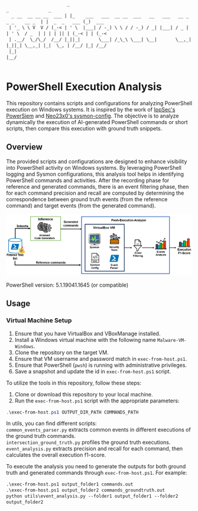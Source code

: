 ```                                                                                                 

                       _                                                              _               _
  _ __  __ __ __  ___ | |_    ___   ___  __ __  ___   __   ___   __ _   _ _    __ _  | |  _  _   ___ (_)  ___
 | '_ \ \ V  V / (_-< | ' \  |___| / -_) \ \ / / -_) / _| |___| / _ |  | ' \  / _  | | | | || | (_-< | | (_-<
 | .__/  \_/\_/  /__/ |_||_|       \___| /_\_\ \___| \__|       \__,_| |_||_| \__,_| |_|  \_, | /__/ |_| /__/
 |_|                                                                                      |__/


```

# PowerShell Execution Analysis

This repository contains scripts and configurations for analyzing PowerShell execution on Windows systems. It is inspired by the work of [IppSec's PowerSiem](https://github.com/IppSec/PowerSiem) and [Neo23x0's sysmon-config](https://github.com/Neo23x0/sysmon-config). The objective is to analyze dynamically the execution of AI-generated PowerShell commands or short scripts, then compare this execution with ground truth snippets.

## Overview

The provided scripts and configurations are designed to enhance visibility into PowerShell activity on Windows systems. By leveraging PowerShell logging and Sysmon configurations, this analysis tool helps in identifying PowerShell commands and activities. After the recording phase for reference and generated commands, there is an event filtering phase, then for each command precision and recall are computed by determining the correspondence between ground truth events (from the reference command) and target events (from the generated command). 

![Overview](https://github.com/cridin1/pwsh-execution-analysis/blob/main/exec-analysis.png)

PowerShell version: 5.1.19041.1645 (or compatible)

## Usage

### Virtual Machine Setup
1. Ensure that you have VirtualBox and VBoxManage installed.
2. Install a Windows virtual machine with the following name `Malware-VM-Windows`.
3. Clone the repository on the target VM.
4. Ensure that VM username and password match in `exec-from-host.ps1`.
5. Ensure that PowerShell (`pwsh`) is running with administrative privileges.
6. Save a snapshot and update the id in `exec-from-host.ps1` script.

To utilize the tools in this repository, follow these steps:
1. Clone or download this repository to your local machine.
2. Run the `exec-from-host.ps1` script with the appropriate parameters:

```PowerShell
.\exec-from-host.ps1 OUTPUT_DIR_PATH COMMANDS_PATH
```

In utils, you can find different scripts: <br />
`common_events_parser.py` extracts common events in different executions of the ground truth commands.<br />
`intersection_ground_truth.py` profiles the ground truth executions.<br />
`event_analysis.py` extracts precision and recall for each command, then calculates the overall execution f1-score.<br />

To execute the analysis you need to generate the outputs for both ground truth and generated commands through `exec-from-host.ps1`. For example: <br />
```
.\exec-from-host.ps1 output_folder1 commands.out
.\exec-from-host.ps1 output_folder2 commands_groundtruth.out
python utils\event_analysis.py --folder1 output_folder1 --folder2 output_folder2
```


